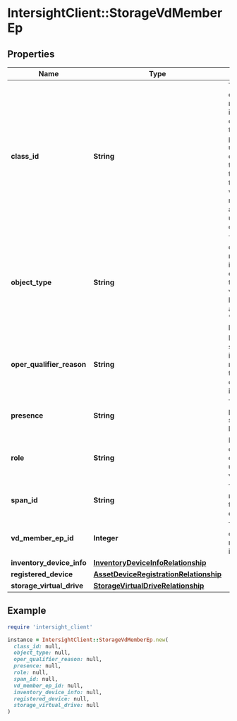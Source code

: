 # IntersightClient::StorageVdMemberEp

## Properties

| Name | Type | Description | Notes |
| ---- | ---- | ----------- | ----- |
| **class_id** | **String** | The fully-qualified name of the instantiated, concrete type. This property is used as a discriminator to identify the type of the payload when marshaling and unmarshaling data. | [default to &#39;storage.VdMemberEp&#39;] |
| **object_type** | **String** | The fully-qualified name of the instantiated, concrete type. The value should be the same as the &#39;ClassId&#39; property. | [default to &#39;storage.VdMemberEp&#39;] |
| **oper_qualifier_reason** | **String** | For certain states, indicates the reason why the operState is in that state. | [optional][readonly] |
| **presence** | **String** | The presence state of the local disk. | [optional][readonly] |
| **role** | **String** | Role of the disk normal or hot-spare, used by virtual-drive. | [optional][readonly] |
| **span_id** | **String** | The span id number of the virtual drive. | [optional][readonly] |
| **vd_member_ep_id** | **Integer** | The local disk slot number as id. | [optional][readonly] |
| **inventory_device_info** | [**InventoryDeviceInfoRelationship**](InventoryDeviceInfoRelationship.md) |  | [optional] |
| **registered_device** | [**AssetDeviceRegistrationRelationship**](AssetDeviceRegistrationRelationship.md) |  | [optional] |
| **storage_virtual_drive** | [**StorageVirtualDriveRelationship**](StorageVirtualDriveRelationship.md) |  | [optional] |

## Example

```ruby
require 'intersight_client'

instance = IntersightClient::StorageVdMemberEp.new(
  class_id: null,
  object_type: null,
  oper_qualifier_reason: null,
  presence: null,
  role: null,
  span_id: null,
  vd_member_ep_id: null,
  inventory_device_info: null,
  registered_device: null,
  storage_virtual_drive: null
)
```

